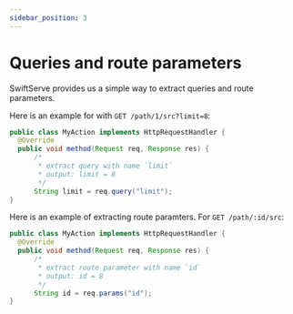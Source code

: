 ```yaml
---
sidebar_position: 3
---
```


# Queries and route parameters
SwiftServe provides us a simple way to extract queries and route parameters.

Here is an example for with `GET /path/1/src?limit=8`:

```java
public class MyAction implements HttpRequestHandler {
  @Override
  public void method(Request req, Response res) {
      /*
       * extract query with name `limit`
       * output: limit = 8
       */
      String limit = req.query("limit");
}
```

Here is an example of extracting route paramters. For `GET /path/:id/src`:
```java
public class MyAction implements HttpRequestHandler {
  @Override
  public void method(Request req, Response res) {
      /*
       * extract route parameter with name `id`
       * output: id = 8
       */
      String id = req.params("id");
}
```